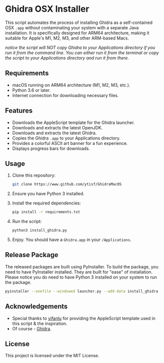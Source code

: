 # Ghidra OSX Installer

This script automates the process of installing Ghidra as a self-contained OSX `.app` without contaminating your system with a separate Java installation. It is specifically designed for ARM64 architecture, making it suitable for Apple's M1, M2, M3, and other ARM-based Macs.

*notice the script will NOT copy Ghidra to your Applications directory if you run it from the command line. You can either run it from the terminal or copy the script to your Applications directory and run it from there.* 

## Requirements

- macOS running on ARM64 architecture (M1, M2, M3, etc.).
- Python 3.6 or later.
- Internet connection for downloading necessary files.


## Features

- Downloads the AppleScript template for the Ghidra launcher.
- Downloads and extracts the latest OpenJDK.
- Downloads and extracts the latest Ghidra.
- Copies the Ghidra `.app` to your Applications directory.
- Provides a colorful ASCII art banner for a fun experience.
- Displays progress bars for downloads.

## Usage

1. Clone this repository:
    ```bash
    git clone https://www.github.com/ytisf/GhidraMacOS
    ```
2. Ensure you have Python 3 installed.
3. Install the required dependencies:

    ```bash
    pip install -r requirements.txt
    ```

4. Run the script:

    ```bash
    python3 install_ghidra.py
    ```

5. Enjoy. You should have a `Ghidra.app` in your `/Applications`. 

## Release Package

The released packages are built using PyInstaller. To build the package, you need to have PyInstaller installed. 
They are built for "ease" of installation. Please notice you do need to have Python 3 installed on your system to run the package.

```bash
pyinstaller --onefile --windowed launcher.py --add-data install_ghidra.py:. --add-data requirements.txt:.
```

## Acknowledgements

- Special thanks to [yifanlu](https://gist.github.com/yifanlu/e9965cdb148b550335e57899f790cad2) for providing the AppleScript template used in this script & the inspiration.
- Of course - [Ghidra](https://github.com/NationalSecurityAgency/ghidra).

## License

This project is licensed under the MIT License.
